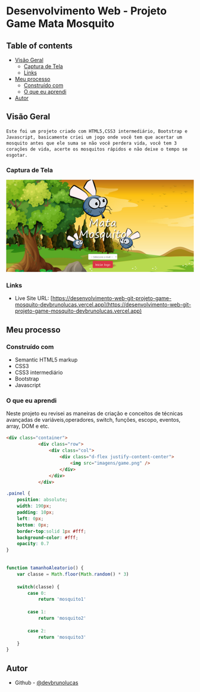 # Desenvolvimento Web  - Projeto Game Mata Mosquito


## Table of contents

- [Visão Geral](#visão-geral)
  - [Captura de Tela](#captura-de-tela)
  - [Links](#links)
- [Meu processo](#meu-processo)
  - [Construído com](#construído-com)
  - [O que eu aprendi](#o-que-eu-aprendi)
- [Autor](#autor)



## Visão Geral
    Este foi um projeto criado com HTML5,CSS3 intermediário, Bootstrap e Javascript, basicamente criei um jogo onde você tem que acertar um mosquito antes que ele suma se não você perdera vida, você tem 3 corações de vida, acerte os mosquitos rápidos e não deixe o tempo se esgotar.

### Captura de Tela

![](/screenshot/foto.png)

### Links

- Live Site URL: [https://desenvolvimento-web-git-projeto-game-mosquito-devbrunolucas.vercel.app](https://desenvolvimento-web-git-projeto-game-mosquito-devbrunolucas.vercel.app)

## Meu processo

### Construído com

- Semantic HTML5 markup
- CSS3
- CSS3 intermediário
- Bootstrap
- Javascript

### O que eu aprendi

  Neste projeto eu revisei as maneiras de criação e conceitos de técnicas avançadas de variáveis,operadores, switch, funções, escopo, eventos, array, DOM e etc.

```html
<div class="container">
			<div class="row">
				<div class="col">
					<div class="d-flex justify-content-center">
						<img src="imagens/game.png" />
					</div>
				</div>
			</div>
```
```css
.painel {
	position: absolute;
	width: 190px;
	padding: 10px;
	left: 0px;
	bottom: 0px;
	border-top:solid 1px #fff;
	background-color: #fff;
	opacity: 0.7
}

```
```javascript

function tamanhoAleatorio() {
	var classe = Math.floor(Math.random() * 3)
	
	switch(classe) {
		case 0:
			return 'mosquito1'
		
		case 1:
			return 'mosquito2'

		case 2:
			return 'mosquito3'
	}
}

```


## Autor

- Github - [@devbrunolucas](https://github.com/devbrunolucas)
